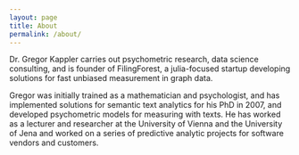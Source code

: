 ```yaml
---
layout: page
title: About
permalink: /about/
---
```


  Dr. Gregor Kappler carries out psychometric research, data science
  consulting, and is founder of FilingForest,
  a julia-focused startup developing solutions for fast unbiased measurement in graph data.

  Gregor was initially trained as a mathematician and psychologist, and
  has implemented solutions for semantic text analytics for his PhD in 2007,
  and developed psychometric models for measuring with texts. 
  He has worked as a lecturer and researcher at the University of Vienna
  and the University of Jena and
  worked on a series of predictive analytic projects for software vendors and customers. 
